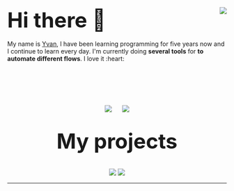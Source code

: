 
<img align="right" src="https://github-readme-stats.vercel.app/api?username=YvanMARTY&show_icons=true&hide_border=true" />
<font size="10">
<b>
Hi there 👋
</b>
</font>
<br />
<br />
My name is <a href="pseudo-dev.tk">Yvan</a>, I have been learning programming for five years now and I continue to learn every day. I'm currently doing <strong>several tools</strong> for <strong>to automate different flows</strong>. I love it :heart:

<p align="center">
	<br />
	<br />
	<br />
	<br />
	<br />
	<a href="https://www.linkedin.com/in/martyyvan/"><img src="http://img.shields.io/badge/Linkedin-%40Pseudo&#95;Illyes-1DA1F2?style=for-the-badge" /></a>
	&nbsp;&nbsp;&nbsp;&nbsp;
	<a href="https://www.instagram.com/illyes.all/"><img src="http://img.shields.io/badge/Instagram-%40illyes.all-E1306C?style=for-the-badge" /></a>
	<br />
	<br />
	<br />
	<font size="10">
		<b>
			My projects
		</b>
	</font>
	<br />
	<br />
	<br />
	<a href="https://github.com/PseudoIllyes/Rem"><img src="https://github-readme-stats.vercel.app/api/pin/?username=PseudoIllyes&repo=rem" /></a>
	<a href="https://github.com/PseudoIllyes/ErazionBot"><img src="https://github-readme-stats.vercel.app/api/pin/?username=PseudoIllyes&repo=ErazionBot" /></a>
</p>

___
